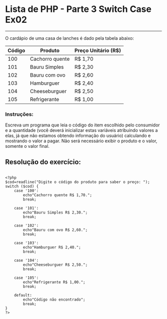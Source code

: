 # Lista de PHP - Parte 3 Switch Case Ex02

***

O cardápio de uma casa de lanches é dado pela tabela abaixo:

| Código | Produto | Preço Unitário (R$)
|---|---|---
| 100 | Cachorro quente | R$ 1,70
| 101 | Bauru Simples | R$ 2,30
| 102 | Bauru com ovo | R$ 2,60
| 103 | Hamburguer | R$ 2,40
| 104 | Cheeseburguer | R$ 2,50
| 105 | Refrigerante | R$ 1,00

### Instruções:
Escreva um programa que leia o código do item escolhido pelo consumidor e a quantidade (você deverá inicializar estas variáveis atribuindo valores a elas, já que não estamos obtendo informação do usuário) calculando e mostrando o valor a pagar. Não será necessário exibir o produto e o valor, somente o valor final.

## Resolução do exercício:

```

<?php
$cod=readline("Digite o código do produto para saber o preço: ");
switch ($cod) {
    case '100':
        echo"Cachorro quente R$ 1,70.";
        break;
    
    case '101':
        echo"Bauru Simples R$ 2,30.";
        break;
        
    case '102':
        echo"Bauru com ovo R$ 2,60.";
        break;
    
    case '103':
        echo"Hamburguer R$ 2,40.";
        break;
    
    case '104':
        echo"Cheeseburguer R$ 2,50.";
        break;
    
    case '105':
        echo"Refrigerante R$ 1,00.";
        break;
    
    default:
        echo"Código não encontrado";
        break;
}
?>

```
